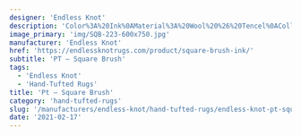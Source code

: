 ```yaml
---
designer: 'Endless Knot'
description: 'Color%3A%20Ink%0AMaterial%3A%20Wool%20%26%20Tencel%0ACollection%3A%20Hand-Tufted%20Collection'
image_primary: 'img/SQB-223-600x750.jpg'
manufacturer: 'Endless Knot'
href: 'https://endlessknotrugs.com/product/square-brush-ink/'
subtitle: 'PT – Square Brush'
tags:
  - 'Endless Knot'
  - 'Hand-Tufted Rugs'
title: 'Pt – Square Brush'
category: 'hand-tufted-rugs'
slug: '/manufacturers/endless-knot/hand-tufted-rugs/endless-knot-pt-square-brush'
date: '2021-02-17'
---
```

